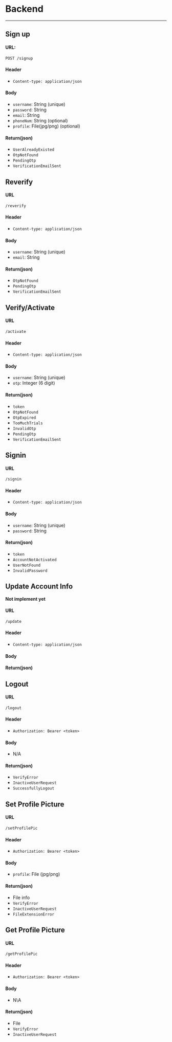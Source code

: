 # Backend
---
## Sign up 
#### URL: 
```
POST /signup
```
#### Header
- `Content-type: application/json`
#### Body
- `username`: String (unique)
- `password`: String
- `email`: String
- `phoneNum`: String (optional)
- `profile`: File(jpg/png) (optional)
#### Return(json)
- `UserAlreadyExisted`
- `OtpNotFound`
- `PendingOtp`
- `VerificationEmailSent`

## Reverify
#### URL
```
/reverify
```
#### Header
- `Content-type: application/json`
#### Body
- `username`: String (unique)
- `email`: String
#### Return(json)
- `OtpNotFound`
- `PendingOtp`
- `VerificationEmailSent`

## Verify/Activate
#### URL
```
/activate
```
#### Header
- `Content-type: application/json`
#### Body
- `username`: String (unique)
- `otp`: Integer (6 digit)
#### Return(json)
- `token`
- `OtpNotFound`
- `OtpExpired`
- `TooMuchTrials`
- `InvalidOtp`
- `PendingOtp`
- `VerificationEmailSent`

## Signin
#### URL
```
/signin
```
#### Header
- `Content-type: application/json`
#### Body
- `username`: String (unique)
- `password`: String
#### Return(json)
- `token`
- `AccountNotActivated`
- `UserNotFound`
- `InvalidPassword`

## Update Account Info 
**Not implement yet**
#### URL
```
/update
```
#### Header
- `Content-type: application/json`
#### Body
<!-- - `username`: String (unique)
- `password`: String -->
#### Return(json)

## Logout
#### URL
```
/logout
```
#### Header
- `Authorization: Bearer <token>`
#### Body
- N/A
#### Return(json)
- `VerifyError`
- `InactiveUserRequest`
- `SuccessfullyLogout`

## Set Profile Picture
#### URL
```
/setProfilePic
```
#### Header
- `Authorization: Bearer <token>`
#### Body
- `profile`: File (jpg/png)
#### Return(json)
- File info
- `VerifyError`
- `InactiveUserRequest`
- `FileExtensionError`

## Get Profile Picture
#### URL
```
/getProfilePic
```
#### Header
- `Authorization: Bearer <token>`
#### Body
- N\A
#### Return(json)
- File
- `VerifyError`
- `InactiveUserRequest`